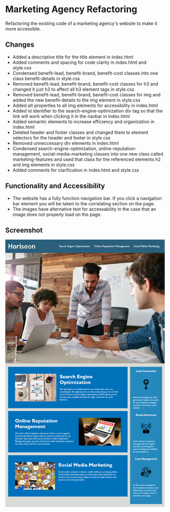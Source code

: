# Marketing Agency Refactoring

Refactoring the existing code of a marketing agency's website to make it more accessible.


## Changes

- Added a descriptive title for the title element in index.html
- Added comments and spacing for code clarity in index.html and style.css
- Condensed benefit-lead, benefit-brand, benefit-cost classes into one class benefit-details in style.css
- Removed benefit-lead, benefit-brand, benefit-cost classes for h3 and changed it just h3 to affect all h3 element tags in style.css
- Removed benefit-lead, benefit-brand, benefit-cost classes for img and added the new benefit-details to the img element in style.css
- Added alt properties to all img elements for accessibility in index.html
- Added id identifier to the search-engine-optimization div tag so that the link will work when clicking it in the navbar in index.html
- Added semantic elements to increase efficiency and organization in index.html
- Deleted header and footer classes and changed them to element selectors for the header and footer in style.css
- Removed unneccessary div elements in index.html
- Condensed search-engine-optimization, online-reputation-management, social-media-marketing classes into one new class called marketing-features and used that class for the referenced elements h2 and img elements in style.css
- Added comments for clarification in index.html and style.css

## Functionality and Accessibility
- The website has a fully function navigation bar. If you click a navigation bar element you will be taken to the correlating section on the page.
- The images have alternative text for accessability in the case that an image does not properly load on the page.

## Screenshot
![ScreenShot](assets/images/01-html-css-git-homework-demo.png)